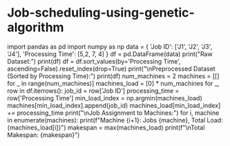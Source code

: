 # Job-scheduling-using-genetic-algorithm
import pandas as pd
import numpy as np
data = {
    'Job ID': ['J1', 'J2', 'J3', 'J4'],
    'Processing Time': [5,2, 7, 4]
}
df = pd.DataFrame(data)
print("Raw Dataset:")
print(df)
df = df.sort_values(by='Processing Time', ascending=False).reset_index(drop=True)
print("\nPreprocessed Dataset (Sorted by Processing Time):")
print(df)
num_machines = 2
machines = [[] for _ in range(num_machines)]
machines_load = [0] * num_machines
for _, row in df.iterrows():
    job_id = row['Job ID']
    processing_time = row['Processing Time']
    min_load_index = np.argmin(machines_load)
    machines[min_load_index].append(job_id)
    machines_load[min_load_index] += processing_time
print("\nJob Assignment to Machines:")
for i, machine in enumerate(machines):
    print(f"Machine {i+1}: Jobs {machine}, Total Load: {machines_load[i]}")
makespan = max(machines_load)
print(f"\nTotal Makespan: {makespan}")
